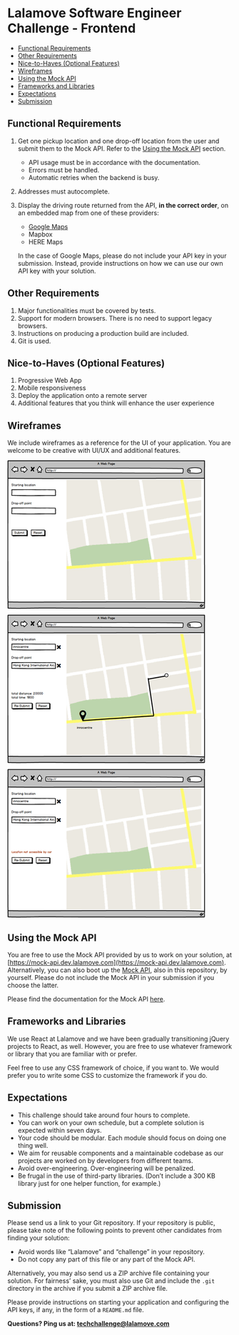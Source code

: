 # Lalamove Software Engineer Challenge - Frontend

- [Functional Requirements](#functional-requirements)
- [Other Requirements](#other-requirements)
- [Nice-to-Haves (Optional Features)](#nice-to-haves-optional-features)
- [Wireframes](#wireframes)
- [Using the Mock API](#using-the-mock-api)
- [Frameworks and Libraries](#frameworks-and-libraries)
- [Expectations](#expectations)
- [Submission](#submission)

## Functional Requirements

1. Get one pickup location and one drop-off location from the user and submit them to the Mock API. Refer to the [Using the Mock API](#using-the-mock-api) section.
	- API usage must be in accordance with the documentation.
	- Errors must be handled.
	- Automatic retries when the backend is busy.
2. Addresses must autocomplete.
3. Display the driving route returned from the API, **in the correct order**, on an embedded map from one of these providers:
	- [Google Maps](https://developers.google.com/maps/)
	- Mapbox
	- HERE Maps

	In the case of Google Maps, please do not include your API key in your submission. Instead, provide instructions on how we can use our own API key with your solution.

## Other Requirements

1. Major functionalities must be covered by tests.
2. Support for modern browsers. There is no need to support legacy browsers.
3. Instructions on producing a production build are included.
4. Git is used.

## Nice-to-Haves (Optional Features)

1. Progressive Web App
2. Mobile responsiveness
3. Deploy the application onto a remote server
4. Additional features that you think will enhance the user experience

## Wireframes

We include wireframes as a reference for the UI of your application. You are welcome to be creative with UI/UX and additional features.

![Wireframe](assets/llm-frontend-engineer-wireframe.png)

## Using the Mock API

You are free to use the Mock API provided by us to work on your solution, at [https://mock-api.dev.lalamove.com](https://mock-api.dev.lalamove.com). Alternatively, you can also boot up the [Mock API](https://github.com/lalamove/challenge/tree/master/mockApi), also in this repository, by yourself. Please do not include the Mock API in your submission if you choose the latter.

Please find the documentation for the Mock API [here](https://github.com/lalamove/challenge/blob/master/mockApi/DOC.md).

## Frameworks and Libraries

We use React at Lalamove and we have been gradually transitioning jQuery projects to React, as well. However, you are free to use whatever framework or library that you are familiar with or prefer.

Feel free to use any CSS framework of choice, if you want to. We would prefer you to write some CSS to customize the framework if you do.

## Expectations

- This challenge should take around four hours to complete.
- You can work on your own schedule, but a complete solution is expected within seven days.
- Your code should be modular. Each module should focus on doing one thing well.
- We aim for reusable components and a maintainable codebase as our projects are worked on by developers from different teams.
- Avoid over-engineering. Over-engineering will be penalized.
- Be frugal in the use of third-party libraries. (Don’t include a 300 KB library just for one helper function, for example.)

## Submission

Please send us a link to your Git repository. If your repository is public, please take note of the following points to prevent other candidates from finding your solution:

- Avoid words like “Lalamove” and “challenge” in your repository.
- Do not copy any part of this file or any part of the Mock API.

Alternatively, you may also send us a ZIP archive file containing your solution. For fairness’ sake, you must also use Git and include the `.git` directory in the archive if you submit a ZIP archive file.

Please provide instructions on starting your application and configuring the API keys, if any, in the form of a `README.md` file.

**Questions? Ping us at: [techchallenge@lalamove.com](mailto:techchallenge@lalamove.com)**
